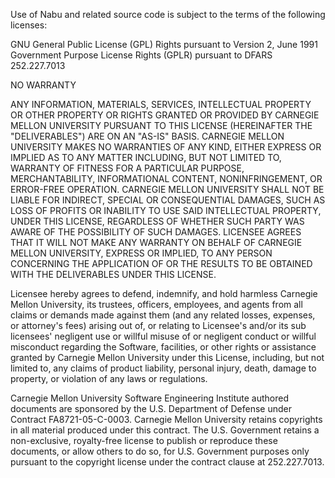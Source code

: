 Use of Nabu and related source code is subject to the terms of the following licenses:

GNU General Public License (GPL) Rights pursuant to Version 2, June 1991 Government Purpose License Rights (GPLR) pursuant to DFARS 252.227.7013

NO WARRANTY

ANY INFORMATION, MATERIALS, SERVICES, INTELLECTUAL PROPERTY OR OTHER PROPERTY OR RIGHTS GRANTED OR PROVIDED BY CARNEGIE MELLON UNIVERSITY PURSUANT TO THIS LICENSE (HEREINAFTER THE "DELIVERABLES") ARE ON AN "AS-IS" BASIS. CARNEGIE MELLON UNIVERSITY MAKES NO WARRANTIES OF ANY KIND, EITHER EXPRESS OR IMPLIED AS TO ANY MATTER INCLUDING, BUT NOT LIMITED TO, WARRANTY OF FITNESS FOR A PARTICULAR PURPOSE, MERCHANTABILITY, INFORMATIONAL CONTENT, NONINFRINGEMENT, OR ERROR-FREE OPERATION. CARNEGIE MELLON UNIVERSITY SHALL NOT BE LIABLE FOR INDIRECT, SPECIAL OR CONSEQUENTIAL DAMAGES, SUCH AS LOSS OF PROFITS OR INABILITY TO USE SAID INTELLECTUAL PROPERTY, UNDER THIS LICENSE, REGARDLESS OF WHETHER SUCH PARTY WAS AWARE OF THE POSSIBILITY OF SUCH DAMAGES. LICENSEE AGREES THAT IT WILL NOT MAKE ANY WARRANTY ON BEHALF OF CARNEGIE MELLON UNIVERSITY, EXPRESS OR IMPLIED, TO ANY PERSON CONCERNING THE APPLICATION OF OR THE RESULTS TO BE OBTAINED WITH THE DELIVERABLES UNDER THIS LICENSE.

Licensee hereby agrees to defend, indemnify, and hold harmless Carnegie Mellon University, its trustees, officers, employees, and agents from all claims or demands made against them (and any related losses, expenses, or attorney's fees) arising out of, or relating to Licensee's and/or its sub licensees' negligent use or willful misuse of or negligent conduct or willful misconduct regarding the Software, facilities, or other rights or assistance granted by Carnegie Mellon University under this License, including, but not limited to, any claims of product liability, personal injury, death, damage to property, or violation of any laws or regulations.

Carnegie Mellon University Software Engineering Institute authored documents are sponsored by the U.S. Department of Defense under Contract FA8721-05-C-0003. Carnegie Mellon University retains copyrights in all material produced under this contract. The U.S. Government retains a non-exclusive, royalty-free license to publish or reproduce these documents, or allow others to do so, for U.S. Government purposes only pursuant to the copyright license under the contract clause at 252.227.7013.
